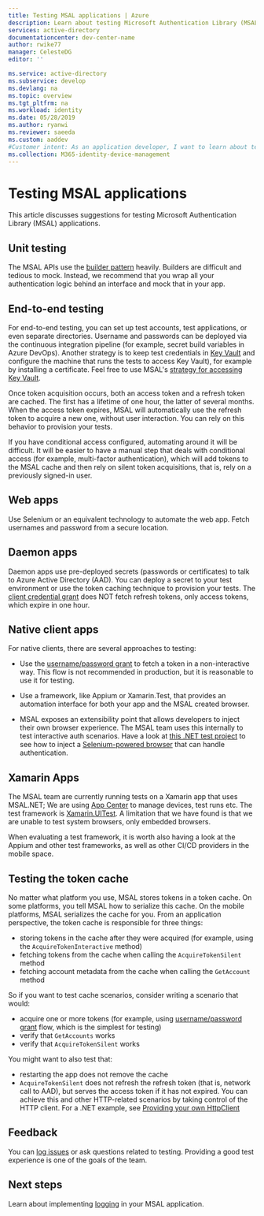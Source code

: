```yaml
---
title: Testing MSAL applications | Azure
description: Learn about testing Microsoft Authentication Library (MSAL) applications.
services: active-directory
documentationcenter: dev-center-name
author: rwike77
manager: CelesteDG
editor: ''

ms.service: active-directory
ms.subservice: develop
ms.devlang: na
ms.topic: overview
ms.tgt_pltfrm: na
ms.workload: identity
ms.date: 05/28/2019
ms.author: ryanwi
ms.reviewer: saeeda
ms.custom: aaddev
#Customer intent: As an application developer, I want to learn about testing so I can build reliable apps.
ms.collection: M365-identity-device-management
---
```


# Testing MSAL applications
This article discusses suggestions for testing Microsoft Authentication Library (MSAL) applications.

## Unit testing
The MSAL APIs use the [builder pattern](https://wikipedia.org/wiki/Builder_pattern) heavily. Builders are difficult and tedious to mock. Instead, we recommend that you wrap all your authentication logic behind an interface and mock that in your app.

## End-to-end testing
For end-to-end testing, you can set up test accounts, test applications, or even separate directories. Username and passwords can be deployed via the continuous integration pipeline (for example, secret build variables in Azure DevOps). Another strategy is to keep test credentials in [Key Vault](/azure/key-vault/) and configure the machine that runs the tests to access Key Vault), for example by installing a certificate. Feel free to use MSAL's [strategy for accessing Key Vault](https://github.com/AzureAD/microsoft-authentication-library-for-dotnet/blob/master/tests/Microsoft.Identity.Test.LabInfrastructure/KeyVaultSecretsProvider.cs#L112).

Once token acquisition occurs, both an access token and a refresh token are cached. The first has a lifetime of one hour, the latter of several months. When the access token expires, MSAL will automatically use the refresh token to acquire a new one, without user interaction. You can rely on this behavior to provision your tests.

If you have conditional access configured, automating around it will be difficult. It will be easier to have a manual step that deals with conditional access (for example, multi-factor authentication), which will add tokens to the MSAL cache and then rely on silent token acquisitions, that is, rely on a previously signed-in user.

## Web apps
Use Selenium or an equivalent technology to automate the web app. Fetch usernames and password from a secure location.

## Daemon apps
Daemon apps use pre-deployed secrets (passwords or certificates) to talk to Azure Active Directory (AAD). You can deploy a secret to your test environment or use the token caching technique to provision your tests. The [client credential grant](msal-authentication-flows.md#client-credentials) does NOT fetch refresh tokens, only access tokens, which expire in one hour.

## Native client apps
For native clients, there are several approaches to testing:

* Use the [username/password grant](msal-authentication-flows.md#usernamepassword) to fetch a token in a non-interactive way. This flow is not recommended in production, but it is reasonable to use it for testing.

* Use a framework, like Appium or Xamarin.Test, that provides an automation interface for both your app and the MSAL created browser.

* MSAL exposes an extensibility point that allows developers to inject their own browser experience. The MSAL team uses this internally to test interactive auth scenarios. Have a look at [this .NET test project](https://github.com/AzureAD/microsoft-authentication-library-for-dotnet/blob/master/tests/Microsoft.Identity.Test.Integration.net45/SeleniumTests/InteractiveFlowTests.cs) to see how to inject a [Selenium-powered browser](https://github.com/AzureAD/microsoft-authentication-library-for-dotnet/tree/master/tests/Microsoft.Identity.Test.Integration.net45/Infrastructure) that can handle authentication.

## Xamarin Apps
The MSAL team are currently running tests on a Xamarin app that uses MSAL.NET; We are using [App Center](https://appcenter.ms/apps) to manage devices, test runs etc. The test framework is [Xamarin.UITest](/appcenter/test-cloud/uitest/). A limitation that we have found is that we are unable to test system browsers, only embedded browsers.

When evaluating a test framework, it is worth also having a look at the Appium and other test frameworks, as well as other CI/CD providers in the mobile space.

## Testing the token cache
No matter what platform you use, MSAL stores tokens in a token cache. On some platforms, you tell MSAL how to serialize this cache. On the mobile platforms, MSAL serializes the cache for you. From an application perspective, the token cache is responsible for three things:

* storing tokens in the cache after they were acquired (for example, using the `AcquireTokenInteractive` method)
* fetching tokens from the cache when calling the `AcquireTokenSilent` method
* fetching account metadata from the cache when calling the `GetAccount` method

So if you want to test cache scenarios, consider writing a scenario that would:

* acquire one or more tokens (for example, using [username/password grant](msal-authentication-flows.md#usernamepassword) flow, which is the simplest for testing)
* verify that `GetAccounts` works
* verify that `AcquireTokenSilent` works

You might want to also test that:

* restarting the app does not remove the cache
* `AcquireTokenSilent` does not refresh the refresh token (that is, network call to AAD), but serves the access token if it has not expired. You can achieve this and other HTTP-related scenarios by taking control of the HTTP client.  For a .NET example, see [Providing your own HttpClient](msal-net-provide-httpclient.md)

## Feedback
You can [log issues](developer-support-help-options.md#create-a-github-issue) or ask questions related to testing. Providing a good test experience is one of the goals of the team.

## Next steps
Learn about implementing [logging](msal-logging.md) in your MSAL application.